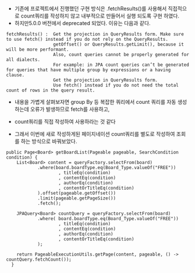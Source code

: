 * 기존에 프로젝트에서 진행했던 구현 방식은 .fetchResults()를 사용해서 직접적으로 count쿼리를 작성하지 않고 내부적으로 만들어서 실행 되도록 구현 하였다.
* 하지만5.0.0 버전에서 deprecated 되었다. 이유는 다음과 같다.
```
fetchResults() :  Get the projection in QueryResults form. Make sure to use fetch() instead if you do not rely on the QueryResults.
                  getOffset() or QueryResults.getLimit(), because it will be more performant.
                  Also, count queries cannot be properly generated for all dialects. 
                  For example: in JPA count queries can’t be generated for queries that have multiple group by expressions or a having clause. 
                  Get the projection in QueryResults form. 
                  Use fetch() instead if you do not need the total count of rows in the query result.
```

* 내용을 가볍게 살펴보자면 group By 등 복잡한 쿼리에서 count 쿼리를 자동 생성하는데 오류가 발생하므로 fetch를 사용하고,
* count쿼리를 직접 작성하여 사용하라는 것 같다


* 그래서 이번에 새로 작성하게된 페이지네이션 count쿼리를 별도로 작성하여 조회를 하는 방식으로 바꿔보았다.

```
public Page<Board> getBoardList(Pageable pageable, SearchCondition condition) {
    List<Board> content = queryFactory.selectFrom(board)
            .where(board.boardType.eq(Board_Type.valueOf("FREE"))
                    , titleEq(condition)
                    , contentEq(condition)
                    , authorEq(condition)
                    , contentOrTitleEq(condition)
            ).offset(pageable.getOffset())
            .limit(pageable.getPageSize())
            .fetch();
    
    JPAQuery<Board> countQuery = queryFactory.selectFrom(board)
            .where( board.boardType.eq(Board_Type.valueOf("FREE"))
                    , titleEq(condition)
                    , contentEq(condition)
                    , authorEq(condition)
                    , contentOrTitleEq(condition)
            );

    return PageableExecutionUtils.getPage(content, pageable, () -> countQuery.fetchCount());
  }
```
